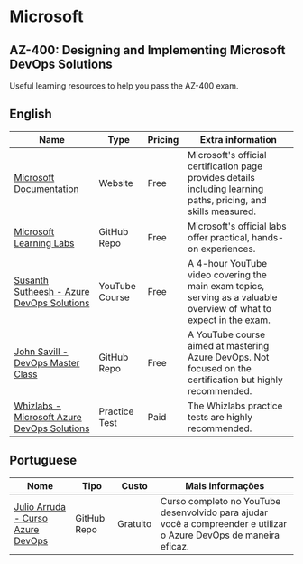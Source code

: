# Microsoft

## AZ-400: Designing and Implementing Microsoft DevOps Solutions

Useful learning resources to help you pass the AZ-400 exam.  

## English

| Name | Type | Pricing | Extra information
| ---- | ---- | ------| -------------- |
| [Microsoft Documentation](https://docs.microsoft.com/en-us/certifications/exams/az-400) | Website | Free | Microsoft's official certification page provides details including learning paths, pricing, and skills measured.
| [Microsoft Learning Labs](https://github.com/MicrosoftLearning/AZ400-DesigningandImplementingMicrosoftDevOpsSolutions/tree/master/Instructions/Labs) | GitHub Repo | Free | Microsoft's official labs offer practical, hands-on experiences.
| [Susanth Sutheesh - Azure DevOps Solutions](https://www.aguidetocloud.com/full-courses/az400fullcourse) | YouTube Course | Free | A 4-hour YouTube video covering the main exam topics, serving as a valuable overview of what to expect in the exam.
| [John Savill - DevOps Master Class](https://github.com/johnthebrit/DevOpsMC) | GitHub Repo | Free | A YouTube course aimed at mastering Azure DevOps. Not focused on the certification but highly recommended.
| [Whizlabs - Microsoft Azure DevOps Solutions](https://www.whizlabs.com/learn/course/microsoft-azure-certification-az-400/270) | Practice Test | Paid | The Whizlabs practice tests are highly recommended.

## Portuguese

| Nome | Tipo | Custo | Mais informações 
| ---- | ---- | ------| -------------- |
| [Julio Arruda - Curso Azure DevOps](https://github.com/julioarruda/Curso-Azure-DevOps) | GitHub Repo | Gratuito | Curso completo no YouTube desenvolvido para ajudar você a compreender e utilizar o Azure DevOps de maneira eficaz.

